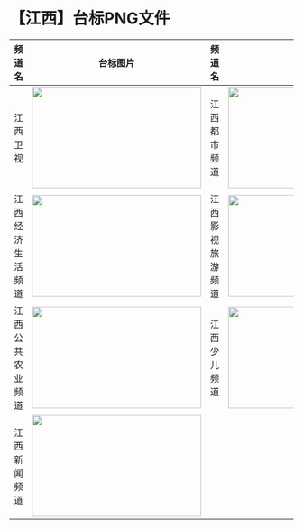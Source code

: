 # 【江西】台标PNG文件
|频道名|台标图片|频道名|台标图片|
|:---|:---:|:---|:---:|
|江西卫视|<img src="https://raw.githubusercontent.com/taksssss/TVlogo/main/img/Jiangxi.png" width="300" height="180">|江西都市频道|<img src="https://raw.githubusercontent.com/taksssss/TVlogo/main/img/Jiangxi1.png" width="300" height="180">|
|江西经济生活频道|<img src="https://raw.githubusercontent.com/taksssss/TVlogo/main/img/Jiangxi2.png" width="300" height="180">|江西影视旅游频道|<img src="https://raw.githubusercontent.com/taksssss/TVlogo/main/img/Jiangxi3.png" width="300" height="180">|
|江西公共农业频道|<img src="https://raw.githubusercontent.com/taksssss/TVlogo/main/img/Jiangxi4.png" width="300" height="180">|江西少儿频道|<img src="https://raw.githubusercontent.com/taksssss/TVlogo/main/img/Jiangxi5.png" width="300" height="180">|
|江西新闻频道|<img src="https://raw.githubusercontent.com/taksssss/TVlogo/main/img/Jiangxi6.png" width="300" height="180">|
